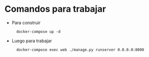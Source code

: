# Comandos para trabajar

- Para construir

        docker-compose up -d

- Luego para trabajar

        docker-compose exec web ./manage.py runserver 0.0.0.0:8000